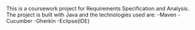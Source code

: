 This is a coursework project for Requirements Specification and Analysis.
The project is built with Java and the technologies used are:
-Maven
-Cucumber
-Gherkin
-Eclipse(IDE)
 

